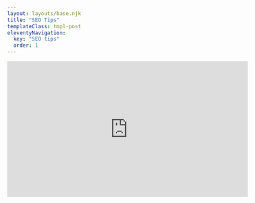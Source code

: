 ```yaml
---
layout: layouts/base.njk
title: "SEO Tips"
templateClass: tmpl-post
eleventyNavigation:
  key: "SEO tips"
  order: 1
---
```



<iframe width="560" height="315" src="https://www.youtube.com/embed/HlEaH_4Y33o" title="YouTube video player" frameborder="0" allow="accelerometer; autoplay; clipboard-write; encrypted-media; gyroscope; picture-in-picture" allowfullscreen></iframe>